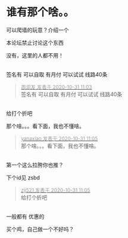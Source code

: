 # 谁有那个啥。。


 可以爬墙的玩意？介绍一个

本论坛禁止讨论这个东西

没有，这里的人都不用！<br />
<br />
<img src="static/image/smiley/default/lol.gif" smilieid="12" border="0" alt="" /><img src="static/image/smiley/default/lol.gif" smilieid="12" border="0" alt="" /><img src="static/image/smiley/default/lol.gif" smilieid="12" border="0" alt="" />

签名有 可以自取 有月付 可以试试 线路40条

<div class="quote"><blockquote><font size="2"><a href="https://www.hostloc.com/forum.php?mod=redirect&amp;goto=findpost&amp;pid=9379733&amp;ptid=760515" target="_blank"><font color="#999999">周润发 发表于 2020-10-31 11:03</font></a></font><br />
签名有 可以自取 有月付 可以试试 线路40条</blockquote></div><br />
给打个折吧

那个啥。。。看下面，我也不懂啥。

<div class="quote"><blockquote><font size="2"><a href="https://www.hostloc.com/forum.php?mod=redirect&amp;goto=findpost&amp;pid=9379740&amp;ptid=760515" target="_blank"><font color="#999999">yanaxiao 发表于 2020-10-31 11:05</font></a></font><br />
那个啥。。。看下面，我也不懂啥。</blockquote></div><br />
第一个这么拉胯你也推？

下个id见 zsbd

<div class="quote"><blockquote><font size="2"><a href="https://www.hostloc.com/forum.php?mod=redirect&amp;goto=findpost&amp;pid=9379738&amp;ptid=760515" target="_blank"><font color="#999999">zjj521 发表于 2020-10-31 11:05</font></a></font><br />
给打个折吧</blockquote></div><br />
一般都有 优惠的<img id="aimg_mAG1T" onclick="zoom(this, this.src, 0, 0, 0)" class="zoom" src="https://cdn.jsdelivr.net/gh/hishis/forum-master/public/images/patch.gif" onmouseover="img_onmouseoverfunc(this)" onload="thumbImg(this)" border="0" alt="" />

买个鸡，自己做一个不好吗？
